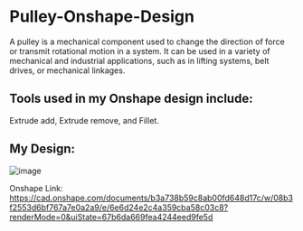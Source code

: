 # Pulley-Onshape-Design

A pulley is a mechanical component used to change the direction of force or transmit rotational motion in a system. It can be used in a variety of mechanical and industrial applications, such as in lifting systems, belt drives, or mechanical linkages. 

## Tools used in my Onshape design include: 
Extrude add, Extrude remove, and Fillet.

## My Design:
![image](https://github.com/user-attachments/assets/f89d3c04-d79c-4550-a102-bc7ee2f0eb35)

Onshape Link: https://cad.onshape.com/documents/b3a738b59c8ab00fd648d17c/w/08b3f2553d6bf767a7e0a2a9/e/6e6d24e2c4a359cba58c03c8?renderMode=0&uiState=67b6da669fea4244eed9fe5d
